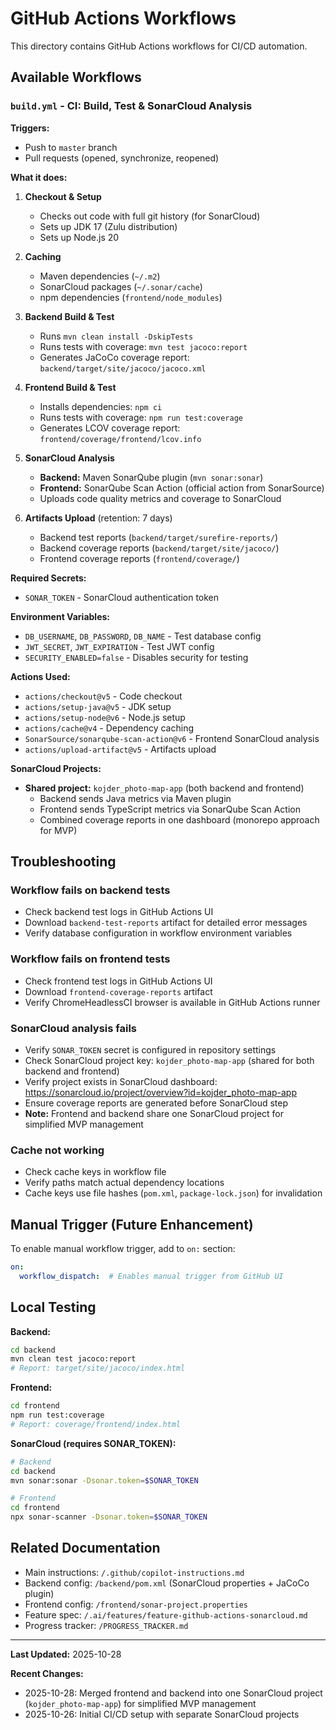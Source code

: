 # GitHub Actions Workflows

This directory contains GitHub Actions workflows for CI/CD automation.

## Available Workflows

### `build.yml` - CI: Build, Test & SonarCloud Analysis

**Triggers:**
- Push to `master` branch
- Pull requests (opened, synchronize, reopened)

**What it does:**

1. **Checkout & Setup**
   - Checks out code with full git history (for SonarCloud)
   - Sets up JDK 17 (Zulu distribution)
   - Sets up Node.js 20

2. **Caching**
   - Maven dependencies (`~/.m2`)
   - SonarCloud packages (`~/.sonar/cache`)
   - npm dependencies (`frontend/node_modules`)

3. **Backend Build & Test**
   - Runs `mvn clean install -DskipTests`
   - Runs tests with coverage: `mvn test jacoco:report`
   - Generates JaCoCo coverage report: `backend/target/site/jacoco/jacoco.xml`

4. **Frontend Build & Test**
   - Installs dependencies: `npm ci`
   - Runs tests with coverage: `npm run test:coverage`
   - Generates LCOV coverage report: `frontend/coverage/frontend/lcov.info`

5. **SonarCloud Analysis**
   - **Backend:** Maven SonarQube plugin (`mvn sonar:sonar`)
   - **Frontend:** SonarQube Scan Action (official action from SonarSource)
   - Uploads code quality metrics and coverage to SonarCloud

6. **Artifacts Upload** (retention: 7 days)
   - Backend test reports (`backend/target/surefire-reports/`)
   - Backend coverage reports (`backend/target/site/jacoco/`)
   - Frontend coverage reports (`frontend/coverage/`)

**Required Secrets:**
- `SONAR_TOKEN` - SonarCloud authentication token

**Environment Variables:**
- `DB_USERNAME`, `DB_PASSWORD`, `DB_NAME` - Test database config
- `JWT_SECRET`, `JWT_EXPIRATION` - Test JWT config
- `SECURITY_ENABLED=false` - Disables security for testing

**Actions Used:**
- `actions/checkout@v5` - Code checkout
- `actions/setup-java@v5` - JDK setup
- `actions/setup-node@v6` - Node.js setup
- `actions/cache@v4` - Dependency caching
- `SonarSource/sonarqube-scan-action@v6` - Frontend SonarCloud analysis
- `actions/upload-artifact@v5` - Artifacts upload

**SonarCloud Projects:**
- **Shared project:** `kojder_photo-map-app` (both backend and frontend)
  - Backend sends Java metrics via Maven plugin
  - Frontend sends TypeScript metrics via SonarQube Scan Action
  - Combined coverage reports in one dashboard (monorepo approach for MVP)

## Troubleshooting

### Workflow fails on backend tests
- Check backend test logs in GitHub Actions UI
- Download `backend-test-reports` artifact for detailed error messages
- Verify database configuration in workflow environment variables

### Workflow fails on frontend tests
- Check frontend test logs in GitHub Actions UI
- Download `frontend-coverage-reports` artifact
- Verify ChromeHeadlessCI browser is available in GitHub Actions runner

### SonarCloud analysis fails
- Verify `SONAR_TOKEN` secret is configured in repository settings
- Check SonarCloud project key: `kojder_photo-map-app` (shared for both backend and frontend)
- Verify project exists in SonarCloud dashboard: https://sonarcloud.io/project/overview?id=kojder_photo-map-app
- Ensure coverage reports are generated before SonarCloud step
- **Note:** Frontend and backend share one SonarCloud project for simplified MVP management

### Cache not working
- Check cache keys in workflow file
- Verify paths match actual dependency locations
- Cache keys use file hashes (`pom.xml`, `package-lock.json`) for invalidation

## Manual Trigger (Future Enhancement)

To enable manual workflow trigger, add to `on:` section:

```yaml
on:
  workflow_dispatch:  # Enables manual trigger from GitHub UI
```

## Local Testing

**Backend:**
```bash
cd backend
mvn clean test jacoco:report
# Report: target/site/jacoco/index.html
```

**Frontend:**
```bash
cd frontend
npm run test:coverage
# Report: coverage/frontend/index.html
```

**SonarCloud (requires SONAR_TOKEN):**
```bash
# Backend
cd backend
mvn sonar:sonar -Dsonar.token=$SONAR_TOKEN

# Frontend
cd frontend
npx sonar-scanner -Dsonar.token=$SONAR_TOKEN
```

## Related Documentation

- Main instructions: `/.github/copilot-instructions.md`
- Backend config: `/backend/pom.xml` (SonarCloud properties + JaCoCo plugin)
- Frontend config: `/frontend/sonar-project.properties`
- Feature spec: `/.ai/features/feature-github-actions-sonarcloud.md`
- Progress tracker: `/PROGRESS_TRACKER.md`

---

**Last Updated:** 2025-10-28

**Recent Changes:**
- 2025-10-28: Merged frontend and backend into one SonarCloud project (`kojder_photo-map-app`) for simplified MVP management
- 2025-10-26: Initial CI/CD setup with separate SonarCloud projects
